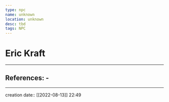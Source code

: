 ```yaml
---
type: npc
name: unknown
location: unknown
desc: tbd
tags: NPC
---
```


# Eric Kraft
___ 
## References: - 
--- 
creation date:: [[2022-08-13]] 22:49